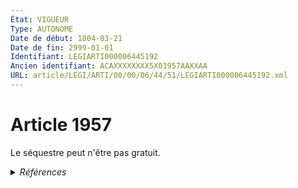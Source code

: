 ```yaml
---
État: VIGUEUR
Type: AUTONOME
Date de début: 1804-03-21
Date de fin: 2999-01-01
Identifiant: LEGIARTI000006445192
Ancien identifiant: ACAXXXXXXXX5X01957AAXXAA
URL: article/LEGI/ARTI/00/00/06/44/51/LEGIARTI000006445192.xml
---
```


<h1>Article 1957</h1>

Le séquestre peut n'être pas gratuit.


<details>
  <summary><em>Références</em></summary>

  <h2>Références faites par l'article</h2>
  
  <ul>
    <li>
      CODIFICATION source Loi 1804-03-14
    </li>
    <li>
      CREATION source Loi 1804-03-14 promulguée le 24 mars 1804
    </li>
  </ul>
</details>
